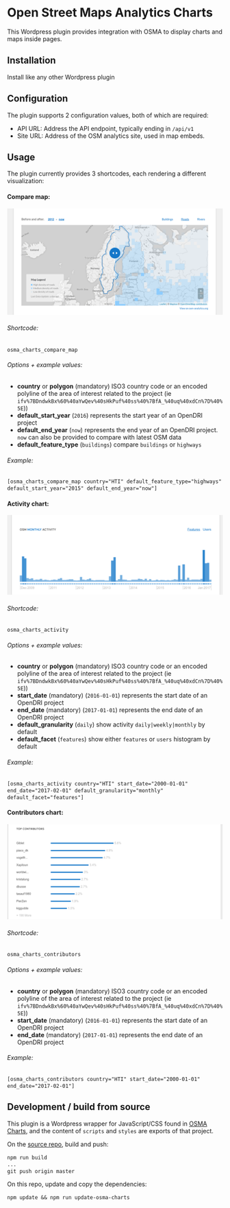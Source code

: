 # Open Street Maps Analytics Charts

This Wordpress plugin provides integration with OSMA to display charts and maps inside pages.

## Installation

Install like any other Wordpress plugin

## Configuration

The plugin supports 2 configuration values, both of which are required:
- API URL: Address the API endpoint, typically ending in `/api/v1`
- Site URL: Address of the OSM analytics site, used in map embeds.


## Usage

The plugin currently provides 3 shortcodes, each rendering a different visualization:

#### Compare map:
![Compare map](https://github.com/GFDRR/opendri-website/blob/master/wp-content/plugins/osma-charts/samples/map.png?raw=true '')

###### Shortcode:
`osma_charts_compare_map`

###### Options + example values:
- __country__ or __polygon__ (mandatory) ISO3 country code or an encoded polyline of the area of interest related to the project (ie `ifv%7BDndwkBx%60%40aYwQev%40sHkPuf%40ss%40%7BfA_%40uq%40xdCn%7D%40%5E`))
- __default_start_year__ (`2016`) represents the start year of an OpenDRI project
- __default_end_year__ (`now`) represents the end year of an OpenDRI project. `now` can also be provided to compare with latest OSM data
- __default_feature_type__ (`buildings`) compare `buildings` or `highways`

###### Example:

```
[osma_charts_compare_map country="HTI" default_feature_type="highways" default_start_year="2015" default_end_year="now"]
```

#### Activity chart:
![Activity chart](https://github.com/GFDRR/opendri-website/blob/master/wp-content/plugins/osma-charts/samples/activity.png?raw=true "Compare map")

###### Shortcode:
`osma_charts_activity`

###### Options + example values:
- __country__ or __polygon__ (mandatory) ISO3 country code or an encoded polyline of the area of interest related to the project (ie `ifv%7BDndwkBx%60%40aYwQev%40sHkPuf%40ss%40%7BfA_%40uq%40xdCn%7D%40%5E`))
- __start_date__ (mandatory) (`2016-01-01`) represents the start date of an OpenDRI project
- __end_date__ (mandatory) (`2017-01-01`) represents the end date of an OpenDRI project
- __default_granularity__ (`daily`) show activity `daily|weekly|monthly` by default
- __default_facet__ (`features`) show either `features` or `users` histogram by default

###### Example:

```
[osma_charts_activity country="HTI" start_date="2000-01-01" end_date="2017-02-01" default_granularity="monthly" default_facet="features"]
```

#### Contributors chart:
![Contributors chart](https://github.com/GFDRR/opendri-website/blob/master/wp-content/plugins/osma-charts/samples/contributors.png?raw=true "Compare map")

###### Shortcode:
`osma_charts_contributors`

###### Options + example values:
- __country__ or __polygon__ (mandatory) ISO3 country code or an encoded polyline of the area of interest related to the project (ie `ifv%7BDndwkBx%60%40aYwQev%40sHkPuf%40ss%40%7BfA_%40uq%40xdCn%7D%40%5E`))
- __start_date__ (mandatory) (`2016-01-01`) represents the start date of an OpenDRI project
- __end_date__ (mandatory) (`2017-01-01`) represents the end date of an OpenDRI project

###### Example:

```
[osma_charts_contributors country="HTI" start_date="2000-01-01" end_date="2017-02-01"]
```


## Development / build from source

This plugin is a Wordpress wrapper for JavaScript/CSS found in [OSMA Charts](https://github.com/Vizzuality/osma-charts), and the content of `scripts` and `styles` are exports of that project.

On the <a href="https://github.com/Vizzuality/wp-osma-charts">source repo</a>, build and push:
```
npm run build
...
git push origin master
```

On this repo, update and copy the dependencies:
```
npm update && npm run update-osma-charts
```
